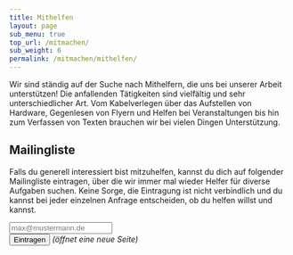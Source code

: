 ```yaml
---
title: Mithelfen
layout: page
sub_menu: true
top_url: /mitmachen/
sub_weight: 6
permalink: /mitmachen/mithelfen/
---
```


Wir sind ständig auf der Suche nach Mithelfern, die uns bei unserer Arbeit unterstützen! Die anfallenden Tätigkeiten sind vielfältig und sehr unterschiedlicher Art. Vom Kabelverlegen über das Aufstellen von Hardware, Gegenlesen von Flyern und Helfen bei Veranstaltungen bis hin zum Verfassen von Texten brauchen wir bei vielen Dingen Unterstützung.

## Mailingliste

Falls du generell interessiert bist mitzuhelfen, kannst du dich auf folgender Mailingliste eintragen, über die wir immer mal wieder Helfer für diverse Aufgaben suchen. Keine Sorge, die Eintragung ist nicht verbindlich und du kannst bei jeder einzelnen Anfrage entscheiden, ob du helfen willst und kannst.

<form action="https://lists.metarheinmain.de/mailman/subscribe/ffda-helfer" target="_blank" method="post">
	<input type="email" name="email" placeholder="max@mustermann.de" required />
	<br />
	<input type="submit" name="submit" value="Eintragen" /> <i>(öffnet eine neue Seite)</i>
</form>
